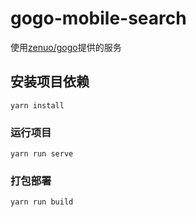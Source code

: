 # gogo-mobile-search

使用[zenuo/gogo](https://github.com/zenuo/gogo)提供的服务

## 安装项目依赖
```
yarn install
```

### 运行项目
```
yarn run serve
```

### 打包部署
```
yarn run build
```
